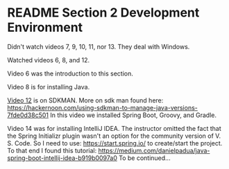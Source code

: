 # README Section 2 Development Environment

Didn't watch videos 7, 9, 10, 11, nor 13. They deal with Windows.

Watched videos 6, 8, and 12.

Video 6 was the introduction to this section.

Video 8 is for installing Java.

[Video 12](https://www.udemy.com/course/spring-boot-getting-started/learn/lecture/4538866#overview) is on SDKMAN. 
More on sdk man found here:
https://hackernoon.com/using-sdkman-to-manage-java-versions-7fde0d38c501
In this video we installed Spring Boot, Groovy, and Gradle.

Video 14 was for installing IntelliJ IDEA.
The instructor omitted the fact that the Spring Initializr plugin wasn't an option for the community version of V. S. Code. 
So I need to use: 
https://start.spring.io/ to create/start the project.
To that end I found this tutorial:
https://medium.com/danielpadua/java-spring-boot-intellij-idea-b919b0097a0
To be continued...